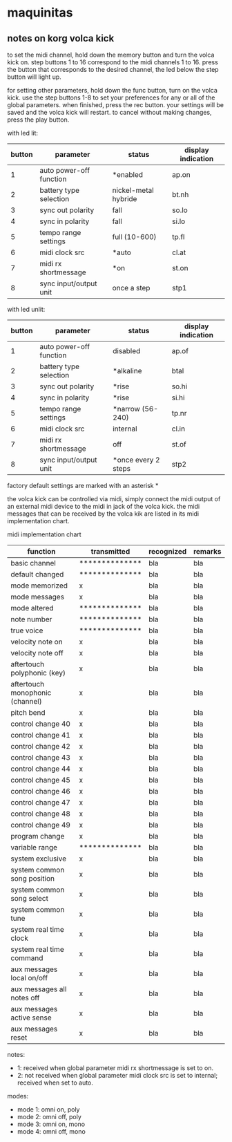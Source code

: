 # maquinitas

## notes on korg volca kick

to set the midi channel, hold down the memory button and turn the volca kick on. step buttons 1 to 16 correspond to the midi channels 1 to 16. press the button that corresponds to the desired channel, the led below the step button will light up.

for setting other parameters, hold down the func button, turn on the volca kick. use the step buttons 1-8 to set your preferences for any or all of the global parameters. when finished, press the rec button. your settings will be saved and the volca kick will restart. to cancel without making changes, press the play button.

with led lit:

|button|parameter              |status              |display indication|
|------|-----------------------|--------------------|------------------|
|1     |auto power-off function|*enabled            |ap.on             |
|2     |battery type selection |nickel-metal hybride|bt.nh             |
|3     |sync out polarity      |fall                |so.lo             |
|4     |sync in polarity       |fall                |si.lo             |
|5     |tempo range settings   |full (10-600)       |tp.fl             |
|6     |midi clock src         |*auto               |cl.at             |
|7     |midi rx shortmessage   |*on                 |st.on             |
|8     |sync input/output unit |once a step         |stp1              |

with led unlit:

|button|parameter              |status             |display indication|
|------|-----------------------|-------------------|------------------|
|1     |auto power-off function|disabled           |ap.of             |
|2     |battery type selection |*alkaline          |btal              |
|3     |sync out polarity      |*rise              |so.hi             |
|4     |sync in polarity       |*rise              |si.hi             |
|5     |tempo range settings   |*narrow (56-240)   |tp.nr             |
|6     |midi clock src         |internal           |cl.in             |
|7     |midi rx shortmessage   |off                |st.of             |
|8     |sync input/output unit |*once every 2 steps|stp2              |

factory default settings are marked with an asterisk *

the volca kick can be controlled via midi, simply connect the midi output of an external midi device to the midi in jack of the volca kick. the midi messages that can be received by the volca kik are listed in its midi implementation chart.

midi implementation chart

|function                       |transmitted   |recognized|remarks|
|-------------------------------|--------------|----------|-------|
|basic channel                  |**************|bla       |bla    |     
|default changed                |**************|bla       |bla    |
|mode memorized                 |x             |bla       |bla    |
|mode messages                  |x             |bla       |bla    |
|mode altered                   |**************|bla       |bla    |
|note number                    |**************|bla       |bla    |
|true voice                     |**************|bla       |bla    |
|velocity note on               |x             |bla       |bla    |
|velocity note off              |x             |bla       |bla    |
|aftertouch polyphonic (key)    |x             |bla       |bla    |
|aftertouch monophonic (channel)|x             |bla       |bla    |
|pitch bend                     |x             |bla       |bla    |
|control change 40              |x             |bla       |bla    |
|control change 41              |x             |bla       |bla    |
|control change 42              |x             |bla       |bla    |
|control change 43              |x             |bla       |bla    |
|control change 44              |x             |bla       |bla    |
|control change 45              |x             |bla       |bla    |
|control change 46              |x             |bla       |bla    |
|control change 47              |x             |bla       |bla    |
|control change 48              |x             |bla       |bla    |
|control change 49              |x             |bla       |bla    |
|program change                 |x             |bla       |bla    |
|variable range                 |**************|bla       |bla    |
|system exclusive               |x             |bla       |bla    |
|system common song position    |x             |bla       |bla    |
|system common song select      |x             |bla       |bla    |
|system common tune             |x             |bla       |bla    |
|system real time clock         |x             |bla       |bla    |
|system real time command       |x             |bla       |bla    |
|aux messages local on/off      |x             |bla       |bla    |
|aux messages all notes off     |x             |bla       |bla    |
|aux messages active sense      |x             |bla       |bla    |
|aux messages reset             |x             |bla       |bla    |

notes:
* 1: received when global parameter midi rx shortmessage is set to on.
* 2: not received when global parameter midi clock src is set to internal; received when set to auto.

modes:
* mode 1: omni on, poly
* mode 2: omni off, poly
* mode 3: omni on, mono
* mode 4: omni off, mono
